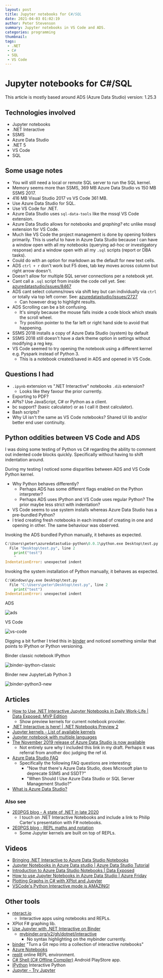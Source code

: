 ```yaml
---
layout: post
title: Jupyter notebooks for C#/SQL
date: 2021-04-03 01:02:19
author: Peter Stevenson
summary: Jupyter notebooks in VS Code and ADS.
categories: programming
thumbnail:
tags:
 - .NET
 - C#
 - SQL
 - VS Code
---
```


# Jupyter notebooks for C#/SQL

This article is mostly based around ADS (Azure Data Studio) version: 1.25.3

## Technologies involved

* Jupyter notebooks
* .NET Interactive
* SSMS
* Azure Data Studio
* .NET 5
* VS Code
* SQL

## Some usage notes

* You will still need a local or remote SQL server to run the SQL kernel.
* Memory seems more than SSMS, 369 MB Azure Data Studio vs 150 MB SSMS 2017.
* 416 MB Visual Studio 2017 vs VS Code 361 MB.
* Use Azure Data Studio for SQL.
* Use VS Code for .NET.
* Azure Data Studio uses `sql-data-tools` like the mssql VS Code extension.
* Azure Data Studio allows for notebooks and _graphing?_ etc unlike mssql extension for VS Code.
* Much like VS Code the project management is done by opening folders primarily. This is useful to have in Azure Data Studio because I can have a window open with all my notebooks (querying ad-hoc or investigatory response) and a window open with all my `.sql` scripts (report or DBA tasks).
* Could do with an option for markdown as the default for new text cells.
* ADS `ctrl + r` don't work but F5 does, tab key moves across column but right arrow doesn't.
* Doesn't allow for multiple SQL server connections per a notebook yet.
* Cant call a `.sql` script from inside the code cell yet. See: [azuredatastudio/issues/8467](https://github.com/microsoft/azuredatastudio/issues/8467)
* ADS cant select columns/rows via shift key but can individually via `ctrl` or totally via top left corner. See: [azuredatastudio/issues/2727](https://github.com/microsoft/azuredatastudio/issues/2727)
	* Can however drag to highlight results.
* ADS Scrolling can be a bit confusing.
	* It's simply because the mouse falls inside a code block which steals the scroll wheel.
	* Try position pointer to the far left or right hand side to avoid that happening.
* SSMS 2018 installs a copy of Azure Data Studio (system) by default
* SSMS 2018 still doesn't have a dark theme option in settings without modifying a reg key.
* VS Code seemed to try opening the notebook using a different kernel e.g. Pyspark instead of Python 3.
	* This is a notebook created/saved in ADS and opened in VS Code.

## Questions I had

* `.ipynb` extension vs ".NET Interactive" notebooks `.dib` extension?
	* Looks like they favour the prior currently.
* Exporting to PDF?
* APIs? Use JavaScript, C# or Python as a client.
* bc support? (basic calculator) or as I call it (best calculator).
* Bash scripts?
* Why UI isn't the same as VS Code notebooks? Shared UI lib and/or better end user continuity.

## Python oddities between VS Code and ADS

I was doing some testing of Python vs C# regarding the ability to comment out indented code blocks quickly. Specifically without having to shift indentation around. 

During my testing I noticed some disparities between ADS and VS Code Python kernel.

* Why Python behaves differently?
	* Perhaps ADS has some different flags enabled on the Python interpreter?
	* Perhaps ADS uses IPython and VS Code uses regular Python? The prior maybe less strict with indentation?
* VS Code seems to use system installs whereas Azure Data Studio has a pre-bundled Python?
* I tried creating fresh notebooks in each instead of creating in one and opening in other. The same behaviour was observed.

Invoking the ADS bundled Python manually, it behaves as expected.

```python
C:\Users\peter\azuredatastudio-python\0.0.1\python.exe Desktop\test.py
  File "Desktop\test.py", line 2
    print("test")
    ^
IndentationError: unexpected indent
```

Invoking the system installation of Python manually, it behaves as expected.

```python
C:\Windows\py.exe Desktop\test.py
  File "C:\Users\peter\Desktop\test.py", line 2
    print("test")
IndentationError: unexpected indent
```

ADS

![ads](/blog/assets/2021-04-03/ads.png)

VS Code

![vs-code](/blog/assets/2021-04-03/vs-code.png)

Digging a bit further I tried this in [binder](#other-tools) and noticed something similar that points to IPython or Python versioning.

Binder classic notebook IPython

![binder-ipython-classic](/blog/assets/2021-04-03/binder-ipython-classic.png)

Binder new JupyterLab Python 3

![binder-python3-new](/blog/assets/2021-04-03/binder-python3-new.png)

## Articles

* [How to Use .NET Interactive Jupyter Notebooks in Daily Work-Life \| Data Exposed: MVP Edition](https://www.youtube.com/watch?v=W-F0gO7dVOE)
	* Show preview kernels for current notebook provider.
* [.NET Interactive is here! \| .NET Notebooks Preview 2](https://devblogs.microsoft.com/dotnet/net-interactive-is-here-net-notebooks-preview-2/)
* [Jupyter kernels - List of available kernels](https://github.com/jupyter/jupyter/wiki/Jupyter-kernels)
* [Jupyter notebook with multiple languages](https://z-uo.medium.com/jupyter-with-multiple-languages-1ae58e98dc8e)
* [The November 2019 release of Azure Data Studio is now available](https://cloudblogs.microsoft.com/sqlserver/2019/11/05/the-november-2019-release-of-azure-data-studio-is-now-available/?ocid=AID754288&wt.mc_id=azfr-c9-scottha&wt.mc_id=CFID0530)
	* Not entirely sure why I included this link in my draft. Perhaps it was referral from another doc judging the ref id.
* [Azure Data Studio FAQ](https://docs.microsoft.com/en-us/sql/azure-data-studio/faq?view=sql-server-ver15)
	* Specifically the following FAQ questions are interesting: 
		* "Now that there's Azure Data Studio, does Microsoft plan to deprecate SSMS and SSDT?" 
		* "When Should I Use Azure Data Studio or SQL Server Management Studio?"
* [What is Azure Data Studio?](https://docs.microsoft.com/en-us/sql/azure-data-studio/what-is-azure-data-studio?view=sql-server-ver15)

### Also see

* [2E0PGS blog - A state of .NET in late 2020](https://2e0pgs.github.io/blog/programming/2021/01/10/a-state-of-dotnet-in-late-2020/#interactive)
	* I touch on .NET Interactive Notebooks and include a link to Philip Carter's presentation with F# notebooks.
* [2E0PGS blog - REPL maths and notation](https://2e0pgs.github.io/blog/programming/2020/09/27/repl-maths-and-notation/)
	* Some Jupyter kernels are built on top of REPLs.

## Videos

* [Bringing .NET Interactive to Azure Data Studio Notebooks](https://www.youtube.com/watch?v=938jBJ-tK3c)
* [Jupyter Notebooks in Azure Data studio \| Azure Data Studio Tutorial](https://www.youtube.com/watch?v=I5Qz9jLnAqk)
* [Introduction to Azure Data Studio Notebooks \| Data Exposed](https://www.youtube.com/watch?v=Nt4kIHQ0IOc)
* [How to use Jupyter Notebooks in Azure Data Studio \| Azure Friday](https://youtu.be/pHuRj9ty9cI)
* [Plotting Graphs in C# with XPlot and Jupyter](https://www.youtube.com/watch?v=dUPpm-2KINE)
* [VSCode's Python Interactive mode is AMAZING!](https://www.youtube.com/watch?v=lwN4-W1WR84)

## Other tools

* [nteract.io](https://nteract.io/)
	* Interactive apps using notebooks and REPLs.
* XPlot F# graphing lib.
* [Use Jupyter with .NET Interactive on Binder](https://github.com/dotnet/interactive/blob/main/docs/NotebooksOnBinder.md)
	* [mybinder.org/v2/gh/dotnet/interactive](https://mybinder.org/v2/gh/dotnet/interactive/main?urlpath=lab)
		* No syntax highlighting on the mybinder currently.
* [binder](https://mybinder.org/) "Turn a Git repo into a collection of interactive notebooks"
* [Azure Notebooks](https://notebooks.azure.com/)
* [replit](https://repl.it/repls) online REPL environment.
* [C# Shell (C# Offline Compiler)](https://play.google.com/store/apps/details?id=com.radinc.csharpshell) Android PlayStore app.
* [IPython](https://ipython.org/) Interactive Python
* [Jupyter - Try Jupyter](https://jupyter.org/try)

